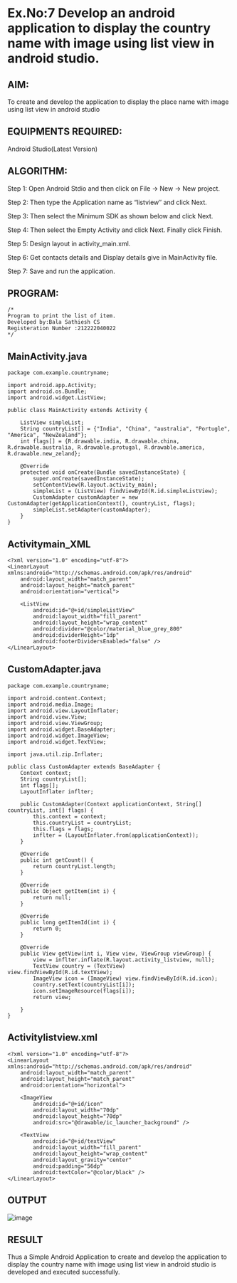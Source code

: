 
# Ex.No:7 Develop an android application to display the country name with image using list view in android studio.


## AIM:

To create and develop the application to display the place name with image using list view in android studio

## EQUIPMENTS REQUIRED:

Android Studio(Latest Version)

## ALGORITHM:

Step 1: Open Android Stdio and then click on File -> New -> New project.

Step 2: Then type the Application name as “listview″ and click Next. 

Step 3: Then select the Minimum SDK as shown below and click Next.

Step 4: Then select the Empty Activity and click Next. Finally click Finish.

Step 5: Design layout in activity_main.xml.

Step 6: Get contacts details and Display details give in MainActivity file.

Step 7: Save and run the application.

## PROGRAM:
```
/*
Program to print the list of item.
Developed by:Bala Sathiesh CS
Registeration Number :212222040022
*/
```
## MainActivity.java
```
package com.example.countryname;

import android.app.Activity;
import android.os.Bundle;
import android.widget.ListView;

public class MainActivity extends Activity {

    ListView simpleList;
    String countryList[] = {"India", "China", "australia", "Portugle", "America", "NewZealand"};
    int flags[] = {R.drawable.india, R.drawable.china, R.drawable.australia, R.drawable.protugal, R.drawable.america, R.drawable.new_zeland};

    @Override
    protected void onCreate(Bundle savedInstanceState) {
        super.onCreate(savedInstanceState);
        setContentView(R.layout.activity_main);
        simpleList = (ListView) findViewById(R.id.simpleListView);
        CustomAdapter customAdapter = new CustomAdapter(getApplicationContext(), countryList, flags);
        simpleList.setAdapter(customAdapter);
    }
}
```
## Activitymain_XML
```
<?xml version="1.0" encoding="utf-8"?>
<LinearLayout xmlns:android="http://schemas.android.com/apk/res/android"
    android:layout_width="match_parent"
    android:layout_height="match_parent"
    android:orientation="vertical">

    <ListView
        android:id="@+id/simpleListView"
        android:layout_width="fill_parent"
        android:layout_height="wrap_content"
        android:divider="@color/material_blue_grey_800"
        android:dividerHeight="1dp"
        android:footerDividersEnabled="false" />
</LinearLayout>
```
## CustomAdapter.java
```
package com.example.countryname;

import android.content.Context;
import android.media.Image;
import android.view.LayoutInflater;
import android.view.View;
import android.view.ViewGroup;
import android.widget.BaseAdapter;
import android.widget.ImageView;
import android.widget.TextView;

import java.util.zip.Inflater;

public class CustomAdapter extends BaseAdapter {
    Context context;
    String countryList[];
    int flags[];
    LayoutInflater inflter;

    public CustomAdapter(Context applicationContext, String[] countryList, int[] flags) {
        this.context = context;
        this.countryList = countryList;
        this.flags = flags;
        inflter = (LayoutInflater.from(applicationContext));
    }

    @Override
    public int getCount() {
        return countryList.length;
    }

    @Override
    public Object getItem(int i) {
        return null;
    }

    @Override
    public long getItemId(int i) {
        return 0;
    }

    @Override
    public View getView(int i, View view, ViewGroup viewGroup) {
        view = inflter.inflate(R.layout.activity_listview, null);
        TextView country = (TextView) view.findViewById(R.id.textView);
        ImageView icon = (ImageView) view.findViewById(R.id.icon);
        country.setText(countryList[i]);
        icon.setImageResource(flags[i]);
        return view;

    }
}
```
## Activitylistview.xml
```
<?xml version="1.0" encoding="utf-8"?>
<LinearLayout xmlns:android="http://schemas.android.com/apk/res/android"
    android:layout_width="match_parent"
    android:layout_height="match_parent"
    android:orientation="horizontal">

    <ImageView
        android:id="@+id/icon"
        android:layout_width="70dp"
        android:layout_height="70dp"
        android:src="@drawable/ic_launcher_background" />

    <TextView
        android:id="@+id/textView"
        android:layout_width="fill_parent"
        android:layout_height="wrap_content"
        android:layout_gravity="center"
        android:padding="56dp"
        android:textColor="@color/black" />
</LinearLayout>
```

## OUTPUT
![image](https://github.com/BalaSathiesh/listview/assets/128462891/ab1b4e38-40f5-445b-ab0a-5981cd7e9b42)




## RESULT
Thus a Simple Android Application to create and develop the application to display the country name with image using list view in android studio is developed and executed successfully.
